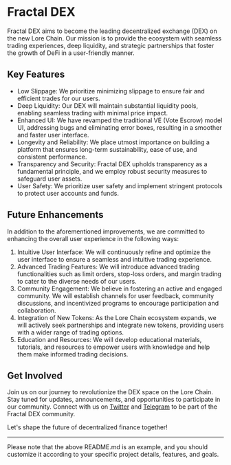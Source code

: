 # Fractal DEX

Fractal DEX aims to become the leading decentralized exchange (DEX) on the new Lore Chain. Our mission is to provide the ecosystem with seamless trading experiences, deep liquidity, and strategic partnerships that foster the growth of DeFi in a user-friendly manner. 

## Key Features

- Low Slippage: We prioritize minimizing slippage to ensure fair and efficient trades for our users.
- Deep Liquidity: Our DEX will maintain substantial liquidity pools, enabling seamless trading with minimal price impact.
- Enhanced UI: We have revamped the traditional VE (Vote Escrow) model UI, addressing bugs and eliminating error boxes, resulting in a smoother and faster user interface.
- Longevity and Reliability: We place utmost importance on building a platform that ensures long-term sustainability, ease of use, and consistent performance.
- Transparency and Security: Fractal DEX upholds transparency as a fundamental principle, and we employ robust security measures to safeguard user assets.
- User Safety: We prioritize user safety and implement stringent protocols to protect user accounts and funds.

## Future Enhancements

In addition to the aforementioned improvements, we are committed to enhancing the overall user experience in the following ways:

1. Intuitive User Interface: We will continuously refine and optimize the user interface to ensure a seamless and intuitive trading experience.
2. Advanced Trading Features: We will introduce advanced trading functionalities such as limit orders, stop-loss orders, and margin trading to cater to the diverse needs of our users.
3. Community Engagement: We believe in fostering an active and engaged community. We will establish channels for user feedback, community discussions, and incentivized programs to encourage participation and collaboration.
4. Integration of New Tokens: As the Lore Chain ecosystem expands, we will actively seek partnerships and integrate new tokens, providing users with a wider range of trading options.
5. Education and Resources: We will develop educational materials, tutorials, and resources to empower users with knowledge and help them make informed trading decisions.

## Get Involved

Join us on our journey to revolutionize the DEX space on the Lore Chain. Stay tuned for updates, announcements, and opportunities to participate in our community. Connect with us on [Twitter](https://twitter.com/FractalDEX) and [Telegram](https://t.me/FractalDEX) to be part of the Fractal DEX community.

Let's shape the future of decentralized finance together!

---

Please note that the above README.md is an example, and you should customize it according to your specific project details, features, and goals.
